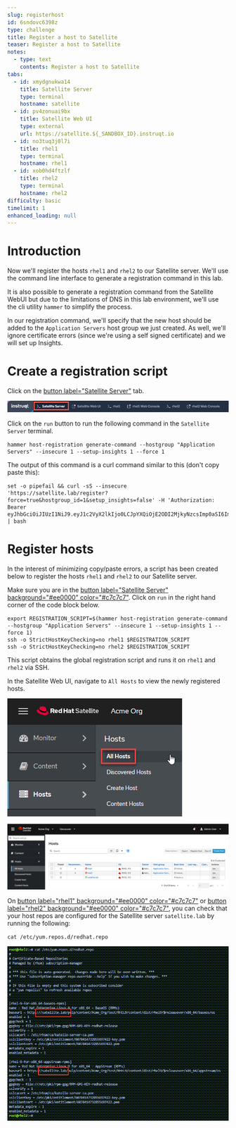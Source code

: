 ```yaml
---
slug: registerhost
id: 6sndovc6398z
type: challenge
title: Register a host to Satellite
teaser: Register a host to Satellite
notes:
  - type: text
    contents: Register a host to Satellite
tabs:
  - id: xmydgnukwa14
    title: Satellite Server
    type: terminal
    hostname: satellite
  - id: pv4zonuai9bx
    title: Satellite Web UI
    type: external
    url: https://satellite.${_SANDBOX_ID}.instruqt.io
  - id: no3tuq3j0l7i
    title: rhel1
    type: terminal
    hostname: rhel1
  - id: xob0hd4ftzlf
    title: rhel2
    type: terminal
    hostname: rhel2
difficulty: basic
timelimit: 1
enhanced_loading: null
---
```

Introduction
===
Now we'll register the hosts `rhel1` and `rhel2` to our Satellite server. We'll use the command line interface to generate a registration command in this lab.

It is also possible to generate a registration command from the Satellite WebUI but due to the limitations of DNS in this lab environment, we'll use the cli utility `hammer` to simplify the process.

In our registration command, we'll specify that the new host should be added to the `Application Servers` host group we just created. As well, we'll ignore certificate errors (since we're using a self signed certificate) and we will set up Insights.

Create a registration script
===
Click on the [button label="Satellite Server"](tab-0) tab.

![satellite server tab](../assets/satellite-server-tab.png)

Click on the `run` button to run the following command in the `Satellite Server` terminal.

```bash,run
hammer host-registration generate-command --hostgroup "Application Servers" --insecure 1 --setup-insights 1 --force 1
```

The output of this command is a curl command similar to this (don't copy paste this):

```nocopy
set -o pipefail && curl -sS --insecure 'https://satellite.lab/register?force=true&hostgroup_id=1&setup_insights=false' -H 'Authorization: Bearer eyJhbGciOiJIUzI1NiJ9.eyJ1c2VyX2lkIjo0LCJpYXQiOjE2ODI2MjkyNzcsImp0aSI6ImQ1YjFkYThmYzM4OGY5ZjY0MmEyZjc0ZGFhNjRkMmZjODVmZDhiNjU1Y2E3NmM3ODEyYWQ5ZjQzNWE0NWE5Y2UiLCJleHAiOjE2ODI2NDM2NzcsInNjb3BlIjoicmVnaXN0cmF0aW9uI2dsb2JhbCByZWdpc3RyYXRpb24jaG9zdCJ9.bgS1XqSYd4bsY46Suq7QqC5OSKm3bSsN57c3lddiOkU' | bash
```

Register hosts
===

In the interest of minimizing copy/paste errors, a script has been created below to register the hosts `rhel1` and `rhel2` to our Satellite server.

Make sure you are in the [button label="Satellite Server" background="#ee0000" color="#c7c7c7"](tab-0). Click on `run` in the right hand corner of the code block below.

```bash,run
export REGISTRATION_SCRIPT=$(hammer host-registration generate-command --hostgroup "Application Servers" --insecure 1 --setup-insights 1 --force 1)
ssh -o StrictHostKeyChecking=no rhel1 $REGISTRATION_SCRIPT
ssh -o StrictHostKeyChecking=no rhel2 $REGISTRATION_SCRIPT
```

This script obtains the global registration script and runs it on `rhel1` and `rhel2` via SSH.

In the Satellite Web UI, navigate to `All Hosts` to view the newly registered hosts.

![](../assets/registeredhost.png)

![](../assets/webuiregistered.png)

On [button label="rhel1" background="#ee0000" color="#c7c7c7"](tab-2) or [button label="rhel2" background="#ee0000" color="#c7c7c7"](tab-3), you can check that your host repos are configured for the Satellite server `satellite.lab` by running the following:

```bash,run
cat /etc/yum.repos.d/redhat.repo
```

![](../assets/repolist.png)
